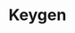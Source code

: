 ---
codehost: https://github.com/keygen-sh
logohandle: keygensh
sort: keygen
title: Keygen
twitter: https://x.com/keygen_sh
website: https://keygen.sh/
---
